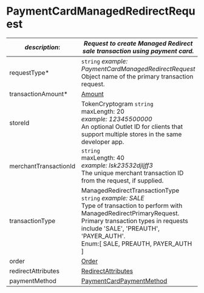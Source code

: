 
# PaymentCardManagedRedirectRequest

| *description*:   | *Request to create Managed Redirect sale transaction using payment card.*|
|----|----|
| requestType* |    ``` string ```   *example: PaymentCardManagedRedirectRequest* <br/> Object name of the primary transaction request.|
| transactionAmount* | [Amount](?path=docs/schemas-md/Amount.md)|  
| storeId | 	TokenCryptogram   ``` string ```  <br/>  maxLength: 20 <br/> *example: 12345500000* <br/> An optional Outlet ID for clients that support multiple stores in the same developer app.|
| merchantTransactionId |    ``` string ``` <br/> maxLength: 40 <br/> *example: lsk23532djljff3* <br/> The unique merchant transaction ID from the request, if supplied.|
| transactionType |  ManagedRedirectTransactionType  ``` string ```   *example: SALE* <br/> Type of transaction to perform with ManagedRedirectPrimaryRequest. Primary transaction types in requests include 'SALE', 'PREAUTH', 'PAYER_AUTH'. <br/> Enum:[ SALE, PREAUTH, PAYER_AUTH ]|
| order | [Order](?path=docs/schemas-md/Order.md)|
| redirectAttributes | [RedirectAttributes](?path=docs/schemas-md/RedirectAttributes.md)|
| paymentMethod | [PaymentCardPaymentMethod](?path=docs/schemas-md/PaymentCardPaymentMethod.md)|  

     


